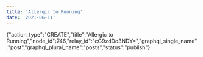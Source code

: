 ```yaml
---
title: 'Allergic to Running'
date: '2021-06-11'
---
```


{"action_type":"CREATE","title":"Allergic to Running","node_id":746,"relay_id":"cG9zdDo3NDY=","graphql_single_name":"post","graphql_plural_name":"posts","status":"publish"}

